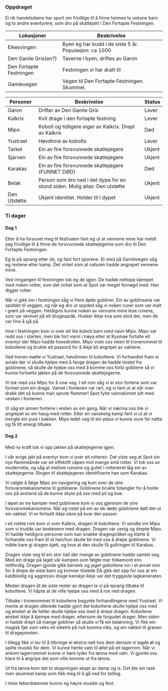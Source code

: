 
### Oppdraget

Ei rik handelsdame har spurt om frivillige til å finne hennes to voksne barn og to andre eventyrere, som dro på skattejakt i Den Fortapte Festningen.

| Lokasjoner              | Beskrivelse                                           |
| ----------------------- | ----------------------------------------------------- |
| Eikesvingen             | Byen eg har budd i de siste 5 år. Populasjon: ca 1000 |
| Den Gamle Gris(en?)     | Taverne i byen, driftes av Garon                      |
| Den Fortapte Festningen | Festningen vi har dratt til                           |
| Gamlevegen              | Vegen til Den Fortapte Festningen. Skummel.           |



| Personer     | Beskrivelse                                                                 | Status |
| ------------ | --------------------------------------------------------------------------- | ------ |
| Garon        | Drifter av Den Gamle Gris                                                   | Lever  |
| Kalkrix      | Kvit drage i den fortapte festning                                          | Lever  |
| Mipo         | Kobolt og tidligere eiger av Kalkrix. Drept av Kalkrix                      | Død    |
| Yustrael     | Høvdinne av kobolts                                                         | Lever  |
| Tarkel       | Ein av fire forsvunnede skattejegere                                        | Ukjent |
| Sjarven      | Ein av fire forsvunnede skattejegere                                        | Ukjent |
| Karakas      | Ein av fire forsvunnede skattejegere (FUNNET DØD)                           | Død    |
| Belak        | Person som dro ned i det dype for en stund siden. Mulig alias: Den utstøtte | Ukjent |
| Den Utstøtte | Ukjent identitet. Holder til i dypet                                        | Ukjent |

### Ti dager

#### Dag 1

Etter å ha forsovet meg til festivalen fant eg ut at vennene mine har meldt seg frivillige til å finne de forsvunnede skattejegerne som dro til Den Fortapte Festningen.

Eg la på sprang etter de, og fant fort sporene. Et sted på Gamlevegen såg eg restene etter kamp. Det virket som at naturen hadde angrepet vennene mine. 

Ved inngangen til festningen tok eg de igjen. De hadde nettopp kjempet med noken rotter, som det virket som at Spot var meget fornøgd med. Han digger rotter.

Når vi gikk inn i festningen såg vi flere døde gobliner. Ein av goblinsene var spiddet til veggen, og når eg dro ut spyded såg vi noken runer som var malt i grønt på veggen. Heldigvis kunne noken av vennane mine lese runene, som var skrevet på eit dragespråk. Husker ikkje kva som stod der, men de var fine å sjå på.

Inne i festningen kom vi over eit lite kobolt barn med navn Mipo. Mipo var redd oss i starten, men ble fort varm i trøya etter at Kysmae fortalte eit eventyr der Mipo hadde hovedrollen. Mipo viste oss veien til tronerommet til koboltene og brukte eit passord for å ikkje bli angripet av vaktene.

Ved tronen møtte vi Yustrael, høvdinnen til koboltene. Vi forhandlet fram ei avtale der vi skulle hjelpe med å fange dragen de hadde mistet fra goblinene, så skulle de hjelpe oss med å komme oss forbi gobliene så vi kunne fortsette jakten på de forsvunnede skattejegerne.

Vi tok med oss Mipo for å vise veg. I eit rom såg vi ei stor fortene som var formet som ein drage. Vatnet i fontenen var rart, og vi fant ut at når man drakk det så kunne man sprute flammer! Spot fylte vannskinnet sitt med vesken i fontenen.

Vi såg en annen fontene i enden av ein gang. Når vi nærma oss ble vi angrepet av ein haug med rotter. Etter en vanskelig kamp fant vi ut at vi trengte ein pust i bakken. Mipo ledet veg til ein plass vi kunne sove for natta og få litt energi tilbake.

#### Dag 2

Med ny kraft tok vi opp jakten på skattejegerne igjen.

I vår evige jakt på eventyr kom vi over eit rottereir. Det viste seg at Spot sin nye flammeånde var eit effektift våpen mot mange små rotter. Vi tok oss av moderrotta, og såg at mellom ruinene og gullet i rottereiret låg ein av skattejegerne. Ringen til skattejegeren identifiserte han som Karakas.

Vi valgte å følge Mipo sin navigering og kom over de utre forsvarsmekanismene til goblinene. Goblinene brukte fotangler for å holde oss på avstand så de kunne skyte på oss med pil og bue.

I løpet av tre kamper med goblinene kom vi oss gjennom de ytre forsvarsmekanismene. Når eg ristet på ein av de døde goblinene datt det ut ein nøkkel. Vi er fortsatt ikkje sikre på kvar den passer.

I eit rotete rom kom vi over Kalkrix, dragen til koboltene. Vi sendte inn Mipo som vi trudde var bestevenn med dragen. Dragen var uenig og drepte Mipo. Vi hadde heldigvis personer som kan snakke dragespråket og klarte å forhandle oss fram til at han/hun skulle bli med oss å drepe goblinene. Vi måtte bare gi dragen kjøtt, og love at den skulle få gullringen til Karakas.

Dragen viste veg til ein stor hall der mange av goblinene hadde samlet seg. Med ein drage på laget vår kampen som følgte mer folkemord enn rettferdig. Dragen gjorde gikk berserk og jaget goboltene inn i et annet rom for å drepe de siste barn og kvinner tilstede Då gikk det opp for oss at ein kaldblodig og aggressiv drage kanskje ikkje var det tryggaste lagkameraten.

Medan dragen åt de siste rester av dragen la vi på sprang tilbake til koboltene. Vi håpte at de ville hjelpe oss med å roe ned dragen.

Tilbake i tronerommet til koboltene begynte forhandlingene med Yustrael. Vi mente at dragen allerede hadde gjort det koboltene skulle hjelpe oss med og ønsket at de heller skulle hjelpe oss med å drepe dragen. Koboltene ønsket ikkje å kjempe med drager, ettersom de forgudet drager. Men siden vi hadde drept så mange gobliner så skulle vi få ein belønning. Vi fikk ein magisk fjør som veks eit eiketre på null komma niks, og ein nøkkel til graven til dragepresten.

I tillegg fikk vi lov til å tilbringe ei ekstra natt hos dem dersom vi lagde øl og spilte musikk for dem. Vi kunne hente vatn til øllet på eit lagerrom. Når vi ankom lagerrommet kunne vi høre lyder fra tønna med vatn. Vi gjorde oss klare til å angripe det som ville komme ut fra tønna.

Ut fra tønna kom det to skapningen skapt av damp og is. Det ble ein rask men skummel kamp som fikk meg til å gå ned for telling.

I mine feberdrømmer kunne eg høyre musikk og fest.
